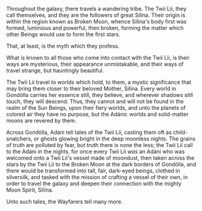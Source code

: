 Throughout the galaxy, there travels a wandering tribe. The Twii Lii, they call themselves, and they are the followers of great Silína. Their origin is within the region known as Broken Moon, whence Silína's body first was formed, luminious and powerful, then broken, forming the matter which other Beings would use to form the first stars. 

That, at least, is the myth which they profess.

What is known to all those who come into contact with the Twii Lii, is their ways are mysterious, their appearance unmistakable, and their ways of travel strange, but hauntingly beautiful.

The Twii Lii travel to worlds which hold, to them, a mystic significance that may bring them closer to their beloved Mother, Silína. Every world in Gondölla carries her essence still, they believe, and wherever shadows still touch, they will descend. Thus, they cannot and will not be found in the realm of the Sun Beings, upon their fiery worlds, and unto the planets of colored air they have no purpose, but the Adánic worlds and solid-matter moons are revered by them. 

Across Gondölla, Adáni tell tales of the Twii Lii, casting them oft as child-snatchers, or ghosts glowing bright in the deep moonless nights. The grains of truth are polluted by fear, but truth there is none the less; the Twii Lii call to the Adáni in the nights, for once every Twii Lii *was* an Adáni who was welcomed onto a Twii Lii's vessel made of moondust, then taken across the stars by the Twii Lii to the Broken Moon at the dark borders of Gondölla, and there would be transformed into tall, fair, dark-eyed beings, clothed in silversilk, and tasked with the mission of crafting a vessel of their own, in order to travel the galaxy and deepen their connection with the mighty Moon Spirit, Silïna.

Unto such tales, the Wayfarers tell many more.
